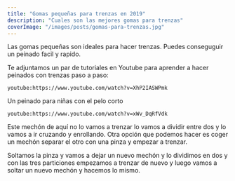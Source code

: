 ```yaml
---
title: "Gomas pequeñas para trenzas en 2019"
description: "Cuales son las mejores gomas para trenzas"
coverImage: "/images/posts/gomas-para-trenzas.jpg"
---
```


Las gomas pequeñas son ideales para hacer trenzas. Puedes conseguguir un peinado facil y rapido.

Te adjuntamos un par de tutoriales en Youtube para aprender a hacer peinados con trenzas paso a paso: 

`youtube:https://www.youtube.com/watch?v=XhP2IASWPmk`

Un peinado para niñas con el pelo corto

`youtube:https://www.youtube.com/watch?v=xWv_DqRfVdk`

Este mechón de aquí no lo vamos a trenzar lo vamos a dividir entre dos y lo vamos a ir cruzando y enrollando. Otra opción que podemos hacer es coger un mechón separar el otro con una pinza y empezar a trenzar.

Soltamos la pinza y vamos a dejar un nuevo mechón y lo dividimos en dos y con las tres particiones empezamos a trenzar de nuevo y luego vamos a soltar un nuevo mechón y hacemos lo mismo.


